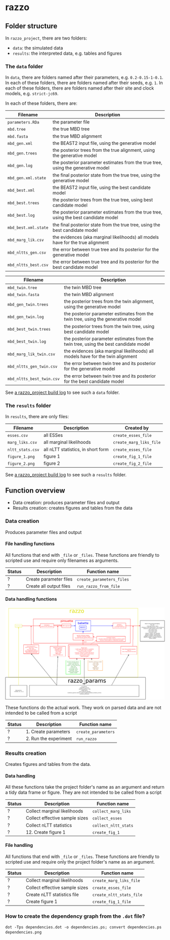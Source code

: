 # razzo

## Folder structure

In `razzo_project`, there are two folders:

 * `data`: the simulated data
 * `results`: the interpreted data, e.g. tables and figures

### The `data` folder

In `data`, there are folders named after their parameters, e.g. `0.2-0.15-1-0.1`.
In each of these folders, there are folders named after their seeds, e.g. `1`.
In each of these folders, there are folders named after their site and clock models, e.g. `strict-jc69`.

In each of these folders, there are:

Filename            |Description
--------------------|---------------------------------------
`parameters.RDa`    |the parameter file
`mbd.tree`          |the true MBD tree
`mbd.fasta`         |the true MBD alignment
`mbd_gen.xml`       |the BEAST2 input file, using the generative model
`mbd_gen.trees`     |the posterior trees from the true alignment, using the generative model
`mbd_gen.log`       |the posterior parameter estimates from the true tree, using the generative model
`mbd_gen.xml.state` |the final posterior state from the true tree, using the generative model
`mbd_best.xml`      |the BEAST2 input file, using the best candidate model
`mbd_best.trees`    |the posterior trees from the true tree, using best candidate model
`mbd_best.log`      |the posterior parameter estimates from the true tree, using the best candidate model
`mbd_best.xml.state`|the final posterior state from the true tree, using the best candidate model
`mbd_marg_lik.csv`  |the evidences (aka marginal likelihoods) all models have for the true alignment 
`mbd_nltts_gen.csv` |the error between true tree and its posterior for the generative model
`mbd_nltts_best.csv`|the error between true tree and its posterior for the best candidate model

Filename                 |Description
-------------------------|---------------------------------------
`mbd_twin.tree`          |the twin MBD tree
`mbd_twin.fasta`         |the twin MBD alignment
`mbd_gen_twin.trees`     |the posterior trees from the twin alignment, using the generative model
`mbd_gen_twin.log`       |the posterior parameter estimates from the twin tree, using the generative model
`mbd_best_twin.trees`    |the posterior trees from the twin tree, using best candidate model
`mbd_best_twin.log`      |the posterior parameter estimates from the twin tree, using the best candidate model
`mbd_marg_lik_twin.csv`  |the evidences (aka marginal likelihoods) all models have for the twin alignment 
`mbd_nltts_gen_twin.csv` |the error between twin tree and its posterior for the generative model
`mbd_nltts_best_twin.csv`|the error between twin tree and its posterior for the best candidate model

See [a razzo_project build log](https://travis-ci.org/richelbilderbeek/razzo_project/jobs/457099656#L1789)
to see such a `data` folder.

### The `results` folder

In `results`, there are only files:

Filename|Description|Created by
-------------|---------------------------------------|--------------------------
`esses.csv`|all ESSes|`create_esses_file`
`marg_liks.csv`|all marginal likelihoods|`create_marg_liks_file`
`nltt_stats.csv`|all nLTT statistics, in short form|`create_esses_file`
`figure_1.png`|figure 1|`create_fig_1_file`
`figure_2.png`|figure 2|`create_fig_2_file`

See [a razzo_project build log](https://travis-ci.org/richelbilderbeek/razzo_project/builds/458324105#L2074)
to see such a `results` folder.

## Function overview

 * Data creation: produces parameter files and output
 * Results creation: creates figures and tables from the data

### Data creation

Produces parameter files and output

#### File handling functions

All functions that end with `_file` or `_files`.
These functions are friendly to scripted use and
require only filenames as arguments.

Status|Description|Function name
---|---|---
?|Create parameter files|`create_parameters_files`
?|Create all output files|`run_razzo_from_file`

#### Data handling functions

![Overview of the data handling functions](overview.png)

These functions do the actual work. 
They work on parsed data and are not intended to be called from a script

Status|Description|Function name
---|---|---
?|1. Create parameters|`create_parameters`
?|2. Run the experiment|`run_razzo`

### Results creation

Creates figures and tables from the data.

#### Data handling

All these functions take the project folder's name as an argument
and return a tidy data frame or figure.
They are not intended to be called from a script

Status|Description|Function name
---|---|---
?|Collect marginal likelihoods|`collect_marg_liks`
?|Collect effective sample sizes|`collect_esses`
?|Collect nLTT statistics|`collect_nltt_stats`
?|12. Create figure 1|`create_fig_1`

#### File handling

All functions that end with `_file` or `_files`.
These functions are friendly to scripted use and
require only the project folder's name as an argument.

Status|Description|Function name
---|---|---
?|Collect marginal likelihoods|`create_marg_liks_file`
?|Collect effective sample sizes|`create_esses_file`
?|Create nLTT statistics file|`create_nltt_stats_file`
?|Create figure 1|`create_fig_1_file`

### How to create the dependency graph from the `.dot` file?

```
dot -Tps dependencies.dot -o dependencies.ps; convert dependencies.ps dependencies.png
```
